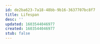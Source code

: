 ```yaml
---
id: de2ba623-7a18-48bb-9b16-3637707bc8f7
title: Lifespan
desc: ''
updated: 1603544046977
created: 1603544046977
stub: false
---
```


